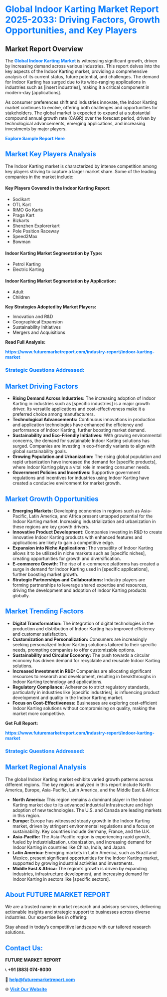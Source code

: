 <h1 style="color: #007BFF;">Global Indoor Karting Market Report 2025-2033: Driving Factors, Growth Opportunities, and Key Players</h1>

<section id="overview">
<h2>Market Report Overview</h2>
<p>The <a href="https://www.futuremarketreport.com/industry-report/indoor-karting-market" style="color: #007BFF; text-decoration: none;"><strong>Global Indoor Karting Market</strong></a> is witnessing significant growth, driven by increasing demand across various industries. This report delves into the key aspects of the Indoor Karting market, providing a comprehensive analysis of its current status, future potential, and challenges. The demand for Indoor Karting has surged due to its wide-ranging applications in industries such as [insert industries], making it a critical component in modern-day [applications].</p>
<p>As consumer preferences shift and industries innovate, the Indoor Karting market continues to evolve, offering both challenges and opportunities for stakeholders. The global market is expected to expand at a substantial compound annual growth rate (CAGR) over the forecast period, driven by technological advancements, emerging applications, and increasing investments by major players.</p>
</section>

<section id="overview">
<p><a href="https://www.futuremarketreport.com/request-sample/reportId=55158" style="color: #007BFF; text-decoration: none;"><strong>Explore Sample Report Here</strong></a></p>
</section>

<section id="key-players">
<h2 style="color: #007BFF;">Market Key Players Analysis</h2>
<p>The Indoor Karting market is characterized by intense competition among key players striving to capture a larger market share. Some of the leading companies in the market include:</p>
<h4>Key Players Covered in the Indoor Karting Report:</h4>
<ul><li>Sodikart</li><li>OTL Kart</li><li>RiMO Go Karts</li><li>Praga Kart</li><li>Bizkarts</li><li>Shenzhen Explorerkart</li><li>Pole Position Raceway</li><li>Speed2Max</li><li>Bowman</li></ul>
<h4>Indoor Karting Market Segmentation by Type:</h4>
<ul><li>Petrol Karting</li><li>Electric Karting</li></ul>

<h4>Indoor Karting Market Segmentation by Application:</h4>
<ul><li>Adult</li><li>Children</li></ul>
<p><strong>Key Strategies Adopted by Market Players:</strong></p>
<ul>
<li>Innovation and R&D</li>
<li>Geographical Expansion</li>
<li>Sustainability Initiatives</li>
<li>Mergers and Acquisitions</li>
</ul>
</section>

<section>
<p><strong>Read Full Analysis: </strong></p><a href="https://www.futuremarketreport.com/industry-report/indoor-karting-market" style="color: #007BFF; text-decoration: none;"><strong>https://www.futuremarketreport.com/industry-report/indoor-karting-market</strong></a>
<h3 style="color: #007BFF;">Strategic Questions Addressed:</h3>
</section>

<section id="driving-factors">
<h2 style="color: #007BFF;">Market Driving Factors</h2>
<ul>
<li><strong>Rising Demand Across Industries:</strong> The increasing adoption of Indoor Karting in industries such as [specific industries] is a major growth driver. Its versatile applications and cost-effectiveness make it a preferred choice among manufacturers.</li>
<li><strong>Technological Advancements:</strong> Continuous innovations in production and application technologies have enhanced the efficiency and performance of Indoor Karting, further boosting market demand.</li>
<li><strong>Sustainability and Eco-Friendly Initiatives:</strong> With growing environmental concerns, the demand for sustainable Indoor Karting solutions has surged. Companies are investing in eco-friendly variants to align with global sustainability goals.</li>
<li><strong>Growing Population and Urbanization:</strong> The rising global population and rapid urbanization have increased the demand for [specific products], where Indoor Karting plays a vital role in meeting consumer needs.</li>
<li><strong>Government Policies and Incentives:</strong> Supportive government regulations and incentives for industries using Indoor Karting have created a conducive environment for market growth.</li>
</ul>
</section>

<section id="growth-opportunities">
<h2 style="color: #007BFF;">Market Growth Opportunities</h2>
<ul>
<li><strong>Emerging Markets:</strong> Developing economies in regions such as Asia-Pacific, Latin America, and Africa present untapped potential for the Indoor Karting market. Increasing industrialization and urbanization in these regions are key growth drivers.</li>
<li><strong>Innovative Product Development:</strong> Companies investing in R&D to create innovative Indoor Karting products with enhanced features and applications are likely to gain a competitive edge.</li>
<li><strong>Expansion into Niche Applications:</strong> The versatility of Indoor Karting allows it to be utilized in niche markets such as [specific niches], creating opportunities for growth and diversification.</li>
<li><strong>E-commerce Growth:</strong> The rise of e-commerce platforms has created a surge in demand for Indoor Karting used in [specific applications], further boosting market growth.</li>
<li><strong>Strategic Partnerships and Collaborations:</strong> Industry players are forming partnerships to leverage shared expertise and resources, driving the development and adoption of Indoor Karting products globally.</li>
</ul>
</section>

<section id="trending-factors">
<h2 style="color: #007BFF;">Market Trending Factors</h2>
<ul>
<li><strong>Digital Transformation:</strong> The integration of digital technologies in the production and distribution of Indoor Karting has improved efficiency and customer satisfaction.</li>
<li><strong>Customization and Personalization:</strong> Consumers are increasingly seeking personalized Indoor Karting solutions tailored to their specific needs, prompting companies to offer customizable options.</li>
<li><strong>Sustainability and Circular Economy:</strong> The push towards a circular economy has driven demand for recyclable and reusable Indoor Karting solutions.</li>
<li><strong>Increased Investment in R&D:</strong> Companies are allocating significant resources to research and development, resulting in breakthroughs in Indoor Karting technology and applications.</li>
<li><strong>Regulatory Compliance:</strong> Adherence to strict regulatory standards, particularly in industries like [specific industries], is influencing product development and quality in the Indoor Karting market.</li>
<li><strong>Focus on Cost-Effectiveness:</strong> Businesses are exploring cost-efficient Indoor Karting solutions without compromising on quality, making the market more competitive.</li>
</ul>
</section>

<section>
<p><strong>Get Full Report: </strong></p><a href="https://www.futuremarketreport.com/industry-report/indoor-karting-market" style="color: #007BFF; text-decoration: none;"><strong>https://www.futuremarketreport.com/industry-report/indoor-karting-market</strong></a>
<h3 style="color: #007BFF;">Strategic Questions Addressed:</h3>
</section>


<section id="regional-analysis">
<h2 style="color: #007BFF;">Market Regional Analysis</h2>
<p>The global Indoor Karting market exhibits varied growth patterns across different regions. The key regions analyzed in this report include North America, Europe, Asia-Pacific, Latin America, and the Middle East & Africa:</p>
<ul>
<li><strong>North America:</strong> This region remains a dominant player in the Indoor Karting market due to its advanced industrial infrastructure and high adoption of new technologies. The U.S. and Canada are leading markets in this region.</li>
<li><strong>Europe:</strong> Europe has witnessed steady growth in the Indoor Karting market, driven by stringent environmental regulations and a focus on sustainability. Key countries include Germany, France, and the U.K.</li>
<li><strong>Asia-Pacific:</strong> The Asia-Pacific region is experiencing rapid growth, fueled by industrialization, urbanization, and increasing demand for Indoor Karting in countries like China, India, and Japan.</li>
<li><strong>Latin America:</strong> Emerging markets in Latin America, such as Brazil and Mexico, present significant opportunities for the Indoor Karting market, supported by growing industrial activities and investments.</li>
<li><strong>Middle East & Africa:</strong> The region’s growth is driven by expanding industries, infrastructure development, and increasing demand for Indoor Karting in sectors like [specific sectors].</li>
</ul>
</section>

<footer>
<h2 style="color: #007BFF;">About FUTURE MARKET REPORT</h2>
<p>We are a trusted name in market research and advisory services, delivering actionable insights and strategic support to businesses across diverse industries. Our expertise lies in offering:</p>

<p>Stay ahead in today’s competitive landscape with our tailored research solutions.</p>

<h2 style="color: #007BFF;">Contact Us:</h2>
<p><strong>FUTURE MARKET REPORT</strong></p>
<p>📞 <strong>+91 (883) 074-8030</strong></p>
<p>📧 <strong><a href="mailto:help@futuremarketreport.com" style="color: #007BFF;">help@futuremarketreport.com</a></strong></p>
<p>🌐 <strong><a href="https://www.futuremarketreport.com/" style="color: #007BFF;">Visit Our Website</a></strong></p>
</footer>
